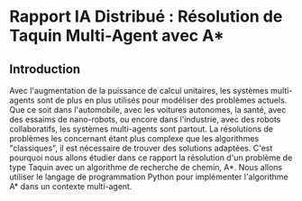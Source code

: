 # Rapport IA Distribué : Résolution de Taquin Multi-Agent avec A*

## Introduction

Avec l'augmentation de la puissance de calcul unitaires, les systèmes multi-agents sont de plus en plus utilisés pour modéliser des problèmes actuels. Que ce soit dans l'automobile, avec les voitures autonomes, la santé, avec des essaims de nano-robots, ou encore dans l'industrie, avec des robots collaboratifs, les systèmes multi-agents sont partout. La résolutions de problèmes les concernant étant plus complexe que les algorithmes "classiques", il est nécessaire de trouver des solutions adaptées.
C'est pourquoi nous allons étudier dans ce rapport la résolution d'un problème de type Taquin avec un algorithme de recherche de chemin, A*. Nous allons utiliser le langage de programmation Python pour implémenter l'algorithme A* dans un contexte multi-agent. 
